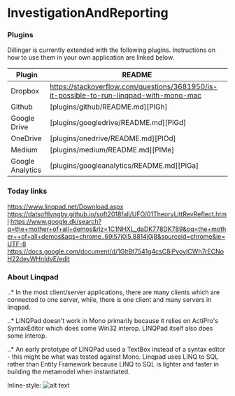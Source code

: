 # InvestigationAndReporting
### Plugins

Dillinger is currently extended with the following plugins. Instructions on how to use them in your own application are linked below.

| Plugin | README |
| ------ | ------ |
| Dropbox | https://stackoverflow.com/questions/3681950/is-it-possible-to-run-linqpad-with-mono-mac |
| Github | [plugins/github/README.md][PlGh] |
| Google Drive | [plugins/googledrive/README.md][PlGd] |
| OneDrive | [plugins/onedrive/README.md][PlOd] |
| Medium | [plugins/medium/README.md][PlMe] |
| Google Analytics | [plugins/googleanalytics/README.md][PlGa] |

### Today links
https://www.linqpad.net/Download.aspx
https://datsoftlyngby.github.io/soft2018fall/UFO/01TheoryLittRevReflect.html
https://www.google.dk/search?q=the+mother+of+all+demos&rlz=1C1NHXL_daDK778DK789&oq=the+mother++of+all+demos&aqs=chrome..69i57j0l5.8814j0j8&sourceid=chrome&ie=UTF-8
https://docs.google.com/document/d/1GltBt7541g4csC8iPvoyICWh7rECNoH22deyWHnIdvE/edit

### About Linqpad

..* In the most client/server applications, there are many clients which are connected to one server, while, there is one client and many servers in linqpad.


..* LINQPad doesn't work in Mono primarily because it relies on ActiPro's SyntaxEditor which does some Win32 interop. LINQPad itself also does some interop.

..* An early prototype of LINQPad used a TextBox instead of a syntax editor - this might be what was tested against Mono. Linqpad uses LINQ to SQL rather than Entity Framework because LINQ to SQL is lighter and faster in building the metamodel when instantiated.


Inline-style: 
![alt text](https://user-images.githubusercontent.com/20173643/46432714-30362a00-c74f-11e8-9335-aeb11407bc15.PNG)
